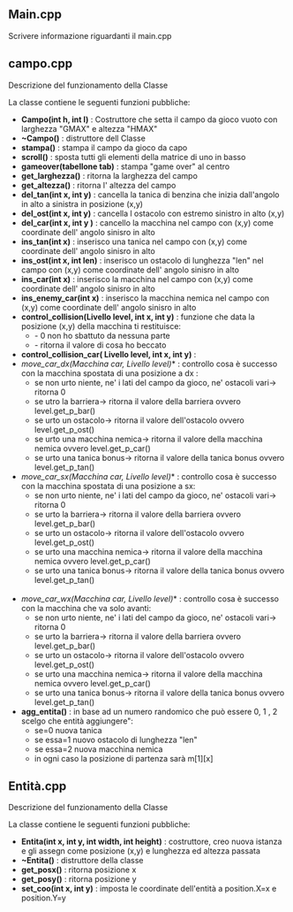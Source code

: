 <a name="main"></a>
## Main.cpp
Scrivere informazione riguardanti il main.cpp

<a name="Campo"></a>
## campo.cpp
Descrizione del funzionamento della Classe

La classe contiene le seguenti funzioni pubbliche:

 - **Campo(int h, int l)** : Costruttore che setta il campo da gioco vuoto con larghezza "GMAX" e altezza "HMAX"
 - **~Campo()** : distruttore dell Classe
 - **stampa()** : stampa il campo da gioco da capo
 - **scroll()** : sposta tutti gli elementi della matrice di uno in basso
 - **gameover(tabellone tab)** : stampa "game over" al centro
 - **get_larghezza()** : ritorna la larghezza del campo
 - **get_altezza()** : ritorna l' altezza del campo
 - **del_tan(int x, int y)** : cancella la tanica di benzina che inizia dall'angolo in alto a sinistra in posizione (x,y)
 - **del_ost(int x, int y)** : cancella l ostacolo con estremo sinistro in alto (x,y)
 - **del_car(int x, int y )** : cancello la macchina nel campo con (x,y) come coordinate dell' angolo sinisro in alto
 - **ins_tan(int x)** : inserisco una tanica nel campo con (x,y) come coordinate dell' angolo sinisro in alto
 - **ins_ost(int x, int len)** : inserisco un ostacolo di lunghezza "len" nel campo con (x,y) come coordinate dell' angolo sinisro in alto
 - **ins_car(int x)** : inserisco la macchina nel campo con (x,y) come coordinate dell' angolo sinisro in alto
 - **ins_enemy_car(int x)** : inserisco la macchina nemica nel campo con (x,y) come coordinate dell' angolo sinisro in alto
 - **control_collision(Livello level, int x, int y)** : funzione che data la posizione (x,y) della macchina ti restituisce:\
                <ul>
                <li>- 0 non ho sbattuto da nessuna parte</li>
                <li>- ritorna il valore di cosa ho beccato</li>
                </ul>
- **control_collision_car( Livello level, int x, int y)** : 
- **move_car_dx(Macchina* car, Livello level)** : controllo cosa è successo con la macchina spostata di una posizione a dx :\
        <ul>
            <li>se non urto niente, ne' i lati del campo da gioco, ne' ostacoli vari-> ritorna 0</li>
            <li>se utro la barriera-> ritorna il valore della barriera ovvero level.get_p_bar()</li>
            <li>se urto un ostacolo-> ritorna il valore dell'ostacolo ovvero level.get_p_ost()</li>
            <li>se urto una macchina nemica-> ritorna il valore della macchina nemica ovvero level.get_p_car()</li>
            <li>se urto una tanica bonus-> ritorna il valore della tanica bonus ovvero level.get_p_tan()</li>
        </ul>
- **move_car_sx(Macchina* car, Livello level)** : controllo cosa è successo con la macchina spostata di una posizione a sx:\
        <ul>
          <li>se non urto niente, ne' i lati del campo da gioco, ne' ostacoli vari-> ritorna 0</li>
          <li>se urto la barriera-> ritorna il valore della barriera ovvero level.get_p_bar()</li>
          <li>se urto un ostacolo-> ritorna il valore dell'ostacolo ovvero level.get_p_ost()</li>
          <li>se urto una macchina nemica-> ritorna il valore della macchina nemica ovvero level.get_p_car()</li>
          <li>se urto una tanica bonus-> ritorna il valore della tanica bonus ovvero level.get_p_tan()</li>  
        </ul>
- **move_car_wx(Macchina* car, Livello level)** : controllo cosa è successo con la macchina che va solo avanti:
        <ul>
            <li>se non urto niente, ne' i lati del campo da gioco, ne' ostacoli vari-> ritorna 0</li>
            <li>se urto la barriera-> ritorna il valore della barriera ovvero level.get_p_bar()</li>
            <li>se urto un ostacolo-> ritorna il valore dell'ostacolo ovvero level.get_p_ost()</li>
            <li>se urto una macchina nemica-> ritorna il valore della macchina nemica ovvero level.get_p_car()</li>
            <li>se urto una tanica bonus-> ritorna il valore della tanica bonus ovvero level.get_p_tan()</li>
        </ul>
- **agg_entita()** : in base ad un numero randomico che può essere 0, 1 , 2 scelgo che entità aggiungere":
        <ul>
                <li>se=0 nuova tanica</li>
                <li>se essa=1 nuovo ostacolo di lunghezza "len"</li>
                <li>se essa=2 nuova macchina nemica</li>
                <li>in ogni caso la posizione di partenza sarà m[1][x]</li>
        </ul>

<a name="Entità"></a>
## Entità.cpp
Descrizione del funzionamento della Classe

La classe contiene le seguenti funzioni pubbliche:

- **Entita(int x, int y, int width, int height)** : costruttore, creo nuova istanza e gli assegn come posizione (x,y) e lunghezza ed altezza passata
- **~Entita()** : distruttore della classe
- **get_posx()** : ritorna posizione x
- **get_posy()** : ritorna posizione y
- **set_coo(int x, int y)** : imposta le coordinate dell'entità a position.X=x e position.Y=y